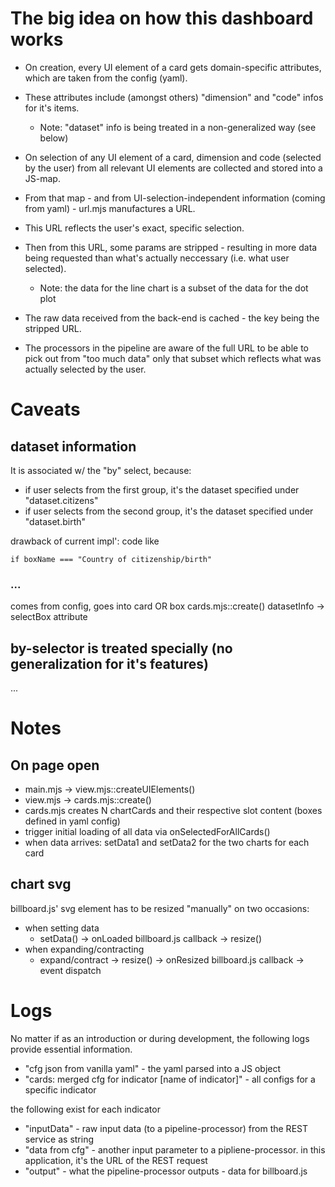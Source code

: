 
# The big idea on how this dashboard works


- On creation, every UI element of a card gets domain-specific attributes, which are taken from the config (yaml).

- These attributes include (amongst others) "dimension" and "code" infos for it's items.
  - Note: "dataset" info is being treated in a non-generalized way (see below)

- On selection of any UI element of a card, dimension and code (selected by the user) from all relevant UI elements are collected and stored into a JS-map.

- From that map - and from UI-selection-independent information (coming from yaml) - url.mjs manufactures a URL.

- This URL reflects the user's exact, specific selection.

- Then from this URL, some params are stripped - resulting in more data being requested than what's actually neccessary (i.e. what user selected).
  -  Note: the data for the line chart is a subset of the data for the dot plot

- The raw data received from the back-end is cached - the key being the stripped URL.

- The processors in the pipeline are aware of the full URL to be able to pick out from "too much data" only that subset which reflects what was actually selected by the user.

# Caveats

## dataset information

It is associated w/ the "by" select, because:

- if user selects from the first group, it's the dataset specified under "dataset.citizens"
- if user selects from the second group, it's the dataset specified under "dataset.birth"

drawback of current impl': code like

    if boxName === "Country of citizenship/birth"

### ...

comes from config, goes into card OR box
cards.mjs::create() datasetInfo -> selectBox attribute


## by-selector is treated specially (no generalization for it's features)

...

# Notes


## On page open

- main.mjs -> view.mjs::createUIElements()
- view.mjs -> cards.mjs::create()
- cards.mjs creates N chartCards and their respective slot content (boxes defined in yaml config)
- trigger initial loading of all data via onSelectedForAllCards()
- when data arrives: setData1 and setData2 for the two charts for each card

## chart svg

billboard.js' svg element has to be resized "manually" on two occasions:

- when setting data
  - setData() -> onLoaded billboard.js callback -> resize()
- when expanding/contracting
  - expand/contract -> resize() -> onResized billboard.js callback -> event dispatch

# Logs

No matter if as an introduction or during development, the following logs provide essential information.

- "cfg json from vanilla yaml" - the yaml parsed into a JS object
- "cards: merged cfg for indicator [name of indicator]" - all configs for a specific indicator

the following exist for each indicator

- "inputData" - raw input data (to a pipeline-processor) from the REST service as string
- "data from cfg" - another input parameter to a pipliene-processor. in this application, it's the URL of the REST request
- "output" - what the pipeline-processor outputs - data for billboard.js
